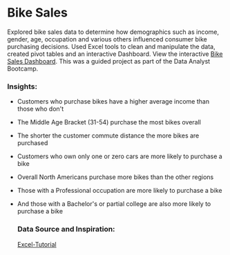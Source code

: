 #  Bike Sales 

Explored bike sales data to determine how demographics such as income, gender, age, occupation and various others influenced consumer bike purchasing decisions. Used Excel tools to clean and manipulate the data, created pivot tables and an interactive Dashboard. View the interactive [Bike Sales Dashboard](https://1drv.ms/x/s!AnML4tgV0jQmgpJ59qHvaRUE9mLliA). This was a guided project as part of the Data Analyst Bootcamp.

### Insights: 

- Customers who purchase bikes have a higher average income than those who don't 
- The Middle Age Bracket (31-54) purchase the most bikes overall 
- The shorter the customer commute distance the more bikes are purchased 
- Customers who own only one or zero cars are more likely to purchase a bike 
- Overall North Americans purchase more bikes than the other regions 
- Those with a Professional occupation are more likely to purchase a bike 
- And those with a Bachelor's or partial college are also more likely to purchase a bike 

  ### Data Source and Inspiration: 
  [Excel-Tutorial](https://github.com/AlexTheAnalyst/Excel-Tutorial/blob/main/Excel%20Project%20Dataset.xlsx)  
